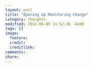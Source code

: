 ```yaml
---
layout: post
title: "Opening Up Monitoring Change"
category: thoughts
modified: 2014-06-09 11:52:26 -0400
tags: []
image:
  feature: 
  credit: 
  creditlink: 
comments: 
share: 
---
```


